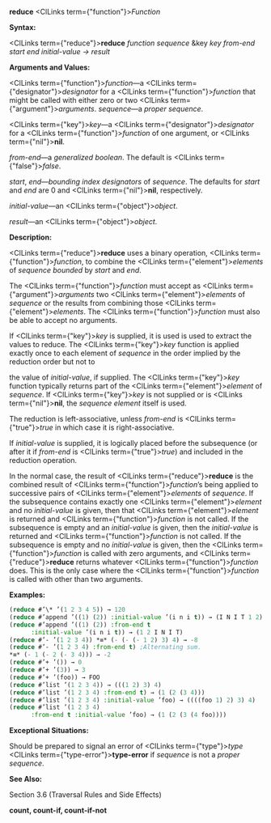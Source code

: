 **reduce** <ClLinks  term={"function"}><i>Function</i></ClLinks> 



**Syntax:** 



<ClLinks  term={"reduce"}><b>reduce</b></ClLinks> *function sequence* &amp;key *key from-end start end initial-value → result* 



**Arguments and Values:** 



<ClLinks  term={"function"}><i>function</i></ClLinks>—a <ClLinks  term={"designator"}><i>designator</i></ClLinks> for a <ClLinks  term={"function"}><i>function</i></ClLinks> that might be called with either zero or two <ClLinks  term={"argument"}><i>arguments</i></ClLinks>. *sequence*—a *proper sequence*. 



<ClLinks  term={"key"}><i>key</i></ClLinks>—a <ClLinks  term={"designator"}><i>designator</i></ClLinks> for a <ClLinks  term={"function"}><i>function</i></ClLinks> of one argument, or <ClLinks  term={"nil"}><b>nil</b></ClLinks>. 



*from-end*—a *generalized boolean*. The default is <ClLinks  term={"false"}><i>false</i></ClLinks>. 



*start*, *end*—*bounding index designators* of *sequence*. The defaults for *start* and *end* are 0 and <ClLinks  term={"nil"}><b>nil</b></ClLinks>, respectively. 



*initial-value*—an <ClLinks  term={"object"}><i>object</i></ClLinks>. 



*result*—an <ClLinks  term={"object"}><i>object</i></ClLinks>. 



**Description:** 



<ClLinks  term={"reduce"}><b>reduce</b></ClLinks> uses a binary operation, <ClLinks  term={"function"}><i>function</i></ClLinks>, to combine the <ClLinks  term={"element"}><i>elements</i></ClLinks> of *sequence bounded* by *start* and *end*. 



The <ClLinks  term={"function"}><i>function</i></ClLinks> must accept as <ClLinks  term={"argument"}><i>arguments</i></ClLinks> two <ClLinks  term={"element"}><i>elements</i></ClLinks> of *sequence* or the results from combining those <ClLinks  term={"element"}><i>elements</i></ClLinks>. The <ClLinks  term={"function"}><i>function</i></ClLinks> must also be able to accept no arguments. 



If <ClLinks  term={"key"}><i>key</i></ClLinks> is supplied, it is used is used to extract the values to reduce. The <ClLinks  term={"key"}><i>key</i></ClLinks> function is applied exactly once to each element of *sequence* in the order implied by the reduction order but not to 







 



 



the value of *initial-value*, if supplied. The <ClLinks  term={"key"}><i>key</i></ClLinks> function typically returns part of the <ClLinks  term={"element"}><i>element</i></ClLinks> of *sequence*. If <ClLinks  term={"key"}><i>key</i></ClLinks> is not supplied or is <ClLinks  term={"nil"}><b>nil</b></ClLinks>, the *sequence element* itself is used. 



The reduction is left-associative, unless *from-end* is <ClLinks  term={"true"}><i>true</i></ClLinks> in which case it is right-associative. 



If *initial-value* is supplied, it is logically placed before the subsequence (or after it if *from-end* is <ClLinks  term={"true"}><i>true</i></ClLinks>) and included in the reduction operation. 



In the normal case, the result of <ClLinks  term={"reduce"}><b>reduce</b></ClLinks> is the combined result of <ClLinks  term={"function"}><i>function</i></ClLinks>’s being applied to successive pairs of <ClLinks  term={"element"}><i>elements</i></ClLinks> of *sequence*. If the subsequence contains exactly one <ClLinks  term={"element"}><i>element</i></ClLinks> and no *initial-value* is given, then that <ClLinks  term={"element"}><i>element</i></ClLinks> is returned and <ClLinks  term={"function"}><i>function</i></ClLinks> is not called. If the subsequence is empty and an *initial-value* is given, then the *initial-value* is returned and <ClLinks  term={"function"}><i>function</i></ClLinks> is not called. If the subsequence is empty and no *initial-value* is given, then the <ClLinks  term={"function"}><i>function</i></ClLinks> is called with zero arguments, and <ClLinks  term={"reduce"}><b>reduce</b></ClLinks> returns whatever <ClLinks  term={"function"}><i>function</i></ClLinks> does. This is the only case where the <ClLinks  term={"function"}><i>function</i></ClLinks> is called with other than two arguments. 



**Examples:**
```lisp
(reduce #’\* ’(1 2 3 4 5)) → 120 
(reduce #’append ’((1) (2)) :initial-value ’(i n i t)) → (I N I T 1 2) 
(reduce #’append ’((1) (2)) :from-end t 
	  :initial-value ’(i n i t)) → (1 2 I N I T) 
(reduce #’- ’(1 2 3 4)) *≡* (- (- (- 1 2) 3) 4) → -8 
(reduce #’- ’(1 2 3 4) :from-end t) ;Alternating sum. 
*≡* (- 1 (- 2 (- 3 4))) → -2 
(reduce #’+ ’()) → 0 
(reduce #’+ ’(3)) → 3 
(reduce #’+ ’(foo)) → FOO 
(reduce #’list ’(1 2 3 4)) → (((1 2) 3) 4) 
(reduce #’list ’(1 2 3 4) :from-end t) → (1 (2 (3 4))) 
(reduce #’list ’(1 2 3 4) :initial-value ’foo) → ((((foo 1) 2) 3) 4) 
(reduce #’list ’(1 2 3 4) 
	  :from-end t :initial-value ’foo) → (1 (2 (3 (4 foo)))) 
```
**Exceptional Situations:** 



Should be prepared to signal an error of <ClLinks  term={"type"}><i>type</i></ClLinks> <ClLinks  term={"type-error"}><b>type-error</b></ClLinks> if *sequence* is not a *proper sequence*. 



**See Also:** 



Section 3.6 (Traversal Rules and Side Effects) 







 



 



**count, count-if, count-if-not** 




